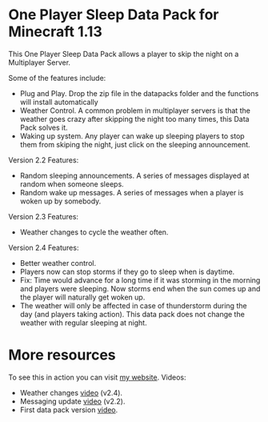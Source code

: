 # One Player Sleep Data Pack for Minecraft 1.13

This One Player Sleep Data Pack allows a player to skip the night on a Multiplayer Server.

Some of the features include:
  - Plug and Play. Drop the zip file in the datapacks folder and the functions will install automatically
  - Weather Control. A common problem in multiplayer servers is that the weather goes crazy after skipping the night too many times, this Data Pack solves it.
  - Waking up system. Any player can wake up sleeping players to stop them from skiping the night, just click on the sleeping announcement.

Version 2.2 Features:
  - Random sleeping announcements. A series of messages displayed at random when someone sleeps.
  - Random wake up messages. A series of messages when a player is woken up by somebody.

Version 2.3 Features:
  - Weather changes to cycle the weather often.

Version 2.4 Features:
  - Better weather control.
  - Players now can stop storms if they go to sleep when is daytime.
  - Fix: Time would advance for a long time if it was storming in the morning and players were sleeping.
  Now storms end when the sun comes up and the player will naturally get woken up.
  - The weather will only be affected in case of thunderstorm during the day (and players taking action). This data pack does not change the weather with regular sleeping at night.

# More resources
To see this in action you can visit [my website][mcweb].
Videos:
  - Weather changes [video][yt2.4] (v2.4).
  - Messaging update [video][yt2.2] (v2.2).
  - First data pack version [video][yt2.1].



   [mcweb]: <https://www.madcatgaming.com/one-player-sleep-data-pack/>
   [yt2.4]: <https://youtu.be/dg8eUG3aYoo>
   [yt2.2]: <https://youtu.be/CbQggVOskSs>
   [yt2.1]: <https://youtu.be/b_RaFutGFMI>

